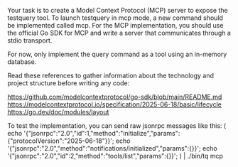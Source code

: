 Your task is to create a Model Context Protocol (MCP) server to expose the testquery tool. To launch testquery in mcp mode, a new command should be implemented called mcp. For the MCP implementation, you should use the official Go SDK for MCP and write a server that communicates through a stdio transport.

For now, only implement the query command as a tool using an in-memory database.

Read these references to gather information about the technology and project structure before writing any code:

https://github.com/modelcontextprotocol/go-sdk/blob/main/README.md
https://modelcontextprotocol.io/specification/2025-06-18/basic/lifecycle
https://go.dev/doc/modules/layout

To test the implementation, you can send raw jsonrpc messages like this:
(
  echo '{"jsonrpc":"2.0","id":1,"method":"initialize","params":{"protocolVersion":"2025-06-18"}}';
  echo '{"jsonrpc":"2.0","method":"notifications/initialized","params":{}}';
  echo '{"jsonrpc":"2.0","id":2,"method":"tools/list","params":{}}';
) | ./bin/tq mcp